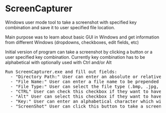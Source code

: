 # ScreenCapturer
Windows user mode tool to take a screenshot with specified key combination and save it to user specified file location.

Main purpose was to learn about basic GUI in Windows and get information from different Windows (dropdowns, checkboxes, edit fields, etc)

Initial version of program can take a screenshot by clicking a button or a user specified key combination. Currently key combination has to be alphabetical with optionally used with Ctrl and/or Alt

<Pre>
Run ScreenCapturer.exe and fill out fields:
  - "Directory Path:" User can enter an absolute or relative (from ScreenCapturer.exe) path for the directory where the screenshot will be saved. Default is C:\ScreenShots\
  - "File Name:" User can enter a file name to be prepended to an underscore then timestamp, which makes up the files full name. Default is only timestamp
  - "File Type:" User can select the file type (.bmp, .jpg, or .png) that the screenshot will be saved as from from dropdown. Default is .jpg
  - "CTRL" User can check this checkbox if they want to have Ctrl as part of the key combination to take a screenshot. Default is unchecked
  - "Alt" User can select this checkbox if they want to have Alt as part of the key combination to take a screenshot. Default is unchecked
  - "Key:" User can enter an alphabetical character which will take a screenshot (even when application is in background) unless needing to be in combination with Ctrl and/or Alt. Defaults is nothing
  - "ScreenShot" User can click this button to take a screenshot.
</Pre>
